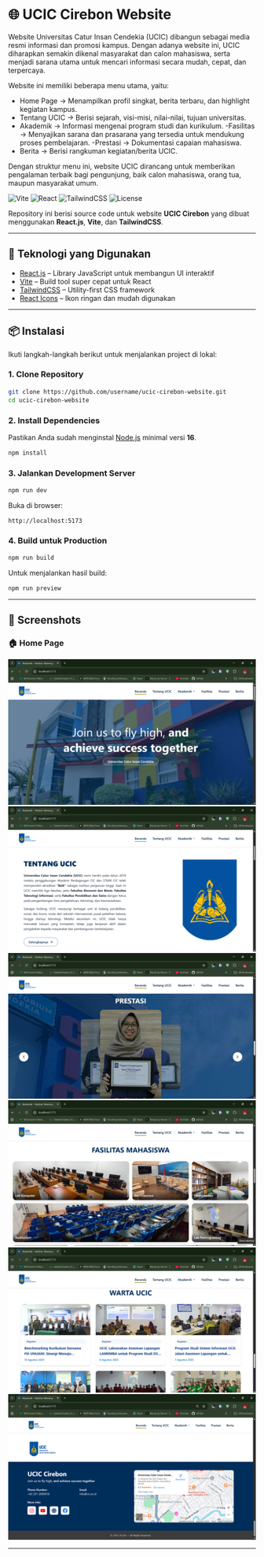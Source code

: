# 🌐 UCIC Cirebon Website
Website Universitas Catur Insan Cendekia (UCIC) dibangun sebagai media resmi informasi dan promosi kampus. Dengan adanya website ini, UCIC diharapkan semakin dikenal masyarakat dan calon mahasiswa, serta menjadi sarana utama untuk mencari informasi secara mudah, cepat, dan terpercaya.

Website ini memiliki beberapa menu utama, yaitu:
- Home Page → Menampilkan profil singkat, berita terbaru, dan highlight kegiatan kampus.
- Tentang UCIC → Berisi sejarah, visi-misi, nilai-nilai, tujuan universitas.
- Akademik → Informasi mengenai program studi dan kurikulum.
-Fasilitas → Menyajikan sarana dan prasarana yang tersedia untuk mendukung proses pembelajaran.
-Prestasi → Dokumentasi capaian mahasiswa. 
- Berita → Berisi rangkuman kegiatan/berita UCIC. 

Dengan struktur menu ini, website UCIC dirancang untuk memberikan pengalaman terbaik bagi pengunjung, baik calon mahasiswa, orang tua, maupun masyarakat umum.

![Vite](https://img.shields.io/badge/Vite-646CFF?logo=vite&logoColor=white)
![React](https://img.shields.io/badge/React-20232A?logo=react&logoColor=61DAFB)
![TailwindCSS](https://img.shields.io/badge/Tailwind_CSS-38B2AC?logo=tailwind-css&logoColor=white)
![License](https://img.shields.io/badge/license-MIT-green)

Repository ini berisi source code untuk website **UCIC Cirebon** yang dibuat menggunakan **React.js**, **Vite**, dan **TailwindCSS**.

---

## 🚀 Teknologi yang Digunakan

- [React.js](https://react.dev/) – Library JavaScript untuk membangun UI interaktif
- [Vite](https://vitejs.dev/) – Build tool super cepat untuk React
- [TailwindCSS](https://tailwindcss.com/) – Utility-first CSS framework
- [React Icons](https://react-icons.github.io/react-icons/) – Ikon ringan dan mudah digunakan

---

## 📦 Instalasi

Ikuti langkah-langkah berikut untuk menjalankan project di lokal:

### 1. Clone Repository

```bash
git clone https://github.com/username/ucic-cirebon-website.git
cd ucic-cirebon-website
```

### 2. Install Dependencies

Pastikan Anda sudah menginstal [Node.js](https://nodejs.org/) minimal versi **16**.

```bash
npm install
```

### 3. Jalankan Development Server

```bash
npm run dev
```

Buka di browser:

```
http://localhost:5173
```

### 4. Build untuk Production

```bash
npm run build
```

Untuk menjalankan hasil build:

```bash
npm run preview
```

---
## 📸 Screenshots

### 🏠 Home Page
![Hero Section](./screenshots/homePage-hero.png)  
![About Section](./screenshots/homePage-about.png)  
![Prestasi Section](./screenshots/homePage-prestasi.png)  
![Fasilitas Section](./screenshots/homePage-fasilitas.png)  
![Warta Section](./screenshots/homePage-warta.png)  
![Footer](./screenshots/homePage-footer.png)

---

